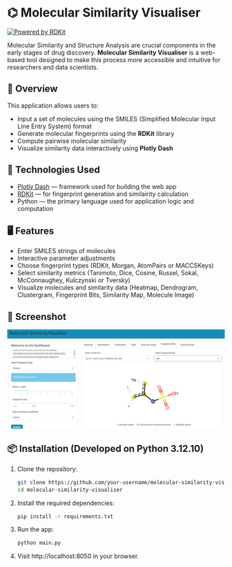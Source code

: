 # ⌬ Molecular Similarity Visualiser

[![Powered by RDKit](https://img.shields.io/badge/Powered%20by-RDKit-3838ff.svg?logo=data:image/png;base64,iVBORw0KGgoAAAANSUhEUgAAABAAAAAQBAMAAADt3eJSAAAABGdBTUEAALGPC/xhBQAAACBjSFJNAAB6JgAAgIQAAPoAAACA6AAAdTAAAOpgAAA6mAAAF3CculE8AAAAFVBMVEXc3NwUFP8UPP9kZP+MjP+0tP////9ZXZotAAAAAXRSTlMAQObYZgAAAAFiS0dEBmFmuH0AAAAHdElNRQfmAwsPGi+MyC9RAAAAQElEQVQI12NgQABGQUEBMENISUkRLKBsbGwEEhIyBgJFsICLC0iIUdnExcUZwnANQWfApKCK4doRBsKtQFgKAQC5Ww1JEHSEkAAAACV0RVh0ZGF0ZTpjcmVhdGUAMjAyMi0wMy0xMVQxNToyNjo0NyswMDowMDzr2J4AAAAldEVYdGRhdGU6bW9kaWZ5ADIwMjItMDMtMTFUMTU6MjY6NDcrMDA6MDBNtmAiAAAAAElFTkSuQmCC)](https://www.rdkit.org/)

Molecular Similarity and Structure Analysis are crucial components in the early stages of drug discovery. **Molecular Similarity Visualiser** is a web-based tool designed to make this process more accessible and intuitive for researchers and data scientists.

## 🚀 Overview

This application allows users to:
- Input a set of molecules using the SMILES (Simplified Molecular Input Line Entry System) format
- Generate molecular fingerprints using the **RDKit** library 
- Compute pairwise molecular similarity 
- Visualize similarity data interactively using **Plotly Dash**

## 🧰 Technologies Used

- [Plotly Dash](https://dash.plotly.com/) — framework used for building the web app
- [RDKit](https://www.rdkit.org/) — for fingerprint generation and similairity calculation  
- Python — the primary language used for application logic and computation

## 🖥️ Features

- Enter SMILES strings of molecules
- Interactive parameter adjustments 
- Choose fingerprint types (RDKit, Morgan, AtomPairs or MACCSKeys)
- Select similarity metrics (Tanimoto, Dice, Cosine, Russel, Sokal, McConnaughey, Kulczynski or Tversky)
- Visualize molecules and similarity data (Heatmap, Dendrogram, Clustergram, Fingerprint Bits, Similarity Map, Molecule Image)

## 📸 Screenshot

![Molecular Similarity Visualiser Screenshot](assets/app_screenshot.png)


## 📦 Installation (Developed on Python 3.12.10)
1. Clone the repository:
   ```bash
   git clone https://github.com/your-username/molecular-similarity-visualiser.git
   cd molecular-similarity-visualiser

2. Install the required dependencies:
   ```bash
   pip install -r requirements.txt

3. Run the app:
   ```bash
   python main.py

4. Visit http://localhost:8050 in your browser.
